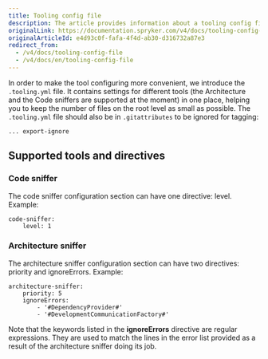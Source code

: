 ```yaml
---
title: Tooling config file
description: The article provides information about a tooling config file that contains settings for supported tools and directives.
originalLink: https://documentation.spryker.com/v4/docs/tooling-config-file
originalArticleId: e4d93c0f-fafa-4f4d-ab30-d316732a87e3
redirect_from:
  - /v4/docs/tooling-config-file
  - /v4/docs/en/tooling-config-file
---
```


In order to make the tool configuring more convenient, we introduce the `.tooling.yml` file. It contains settings for different tools (the Architecture and the Code sniffers are supported at the moment) in one place, helping you to keep the number of files on the root level as small as possible. The `.tooling.yml` file should also be in `.gitattributes` to be ignored for tagging:

```
... export-ignore
```

## Supported tools and directives
### Code sniffer
The code sniffer configuration section can have one directive: level. Example:

```
code-sniffer:
    level: 1
 ```
 
 ### Architecture sniffer
The architecture sniffer configuration section can have two directives: priority and ignoreErrors. Example:

```
architecture-sniffer:
    priority: 5
    ignoreErrors:
        - '#DependencyProvider#'
        - '#DevelopmentCommunicationFactory#'
```

Note that the keywords listed in the **ignoreErrors** directive are regular expressions. They are used to match the lines in the error list provided as a result of the architecture sniffer doing its job.
